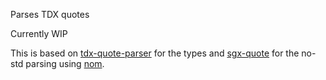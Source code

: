 Parses TDX quotes

Currently WIP

This is based on [tdx-quote-parser](https://github.com/MoeMahhouk/tdx-quote-parser) for the types and [sgx-quote](https://docs.rs/sgx-quote) for the no-std parsing using [nom](https://docs.rs/nom).

